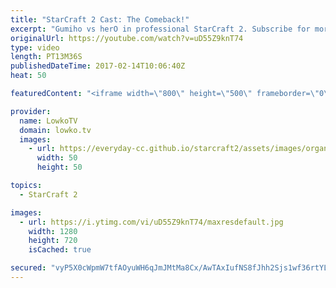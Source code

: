 ```yaml
---
title: "StarCraft 2 Cast: The Comeback!"
excerpt: "Gumiho vs herO in professional StarCraft 2. Subscribe for more videos: http://lowko.tv/youtube More StarCraft 2 Casts: https://goo.gl/t6g7aW  In this match, both players play a very aggressive style. Terran versus Protoss is usually dominated by Protoss players sitting back. In this one, herO decides"
originalUrl: https://youtube.com/watch?v=uD55Z9knT74
type: video
length: PT13M36S
publishedDateTime: 2017-02-14T10:06:40Z
heat: 50

featuredContent: "<iframe width=\"800\" height=\"500\" frameborder=\"0\" src=\"https://www.youtube.com/embed/uD55Z9knT74\" allow=\"accelerometer; autoplay; encrypted-media; gyroscope; picture-in-picture\" allowfullscreen></iframe>"

provider:
  name: LowkoTV
  domain: lowko.tv
  images:
    - url: https://everyday-cc.github.io/starcraft2/assets/images/organizations/lowko.tv-50x50.jpg
      width: 50
      height: 50

topics:
  - StarCraft 2

images:
  - url: https://i.ytimg.com/vi/uD55Z9knT74/maxresdefault.jpg
    width: 1280
    height: 720
    isCached: true

secured: "vyP5X0cWpmW7tfAOyuWH6qJmJMtMa8Cx/AwTAxIufNS8fJhh2Sjs1wf36rtYLi72s0Ips+Nrre7zMJ8/SjOYPbaxU8HznpXNfxZfykDVwF1BkGOIhAk5EAWegp4hK7/0CQ3UxC7VEk2k3EPLGH0bdElPbFkihgvZlcfcRcfzKC1M+IEAf5GtiTdvOVZH6Ht7OnWTiDjCnDhI9+GstmQlS7/4qHQ169iuW5jSZxeslQqBRbl3DpgzUdxcj7yHn1265fWsXCx8riwoFrWtwbQdsngGbIsLDweOnZtCGl0rKSAdpny5VsFSpOx+nv5pPa01tEBLDvj6ET3DMbtCvvUI/rfQ9OkVKM9IN1Bvc6g5r2a4UnMFK9uaV1iPjaT/Zm27Fn1K7T4XteI5lGKObB74q8yoS9d1cG/ns3+FnJoKjzE=;Nr3uRdqCeeS2p80k4wwcUg=="
---
```


